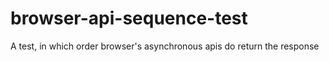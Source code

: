 # browser-api-sequence-test
A test, in which order browser's asynchronous apis do return the response
